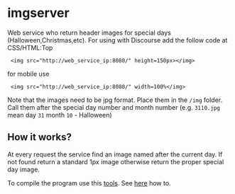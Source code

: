imgserver
====

Web service who return header images for special days (Halloween,Christmas,etc). For using with Discourse add the follow code at CSS/HTML:Top

     <img src="http://web_service_ip:8080/" height=150px></img>

for mobile use

	 <img src="http://web_service_ip:8080/" width=100%</img>

Note that the images need to be jpg format. Place them in the `/img` folder. Call them after the special day number and month number (e.g. `3110.jpg` mean day `31` month `10` - Halloween)

## How it works?

At every request the service find an image named after the current day. If not found return a standard 1px image otherwise return the proper special day image.

To compile the program use this [tools](https://github.com/geosoft1/tools). See [here](https://github.com/geosoft1/tools/wiki) how to.